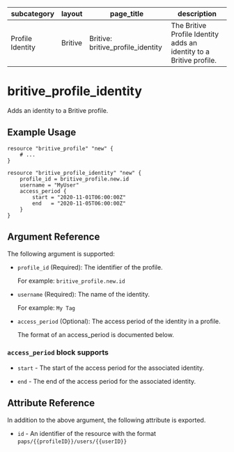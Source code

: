 | subcategory  | layout    | page_title                    | description                                            |
| ------------ | --------- | ----------------------------- | ------------------------------------------------------ |
| Profile Identity   | Britive   | Britive: britive_profile_identity   | The Britive Profile Identity adds an identity to a Britive profile. |

# britive\_profile\_identity

Adds an identity to a Britive profile.

## Example Usage

```hcl
resource "britive_profile" "new" {
    # ...
}

resource "britive_profile_identity" "new" {
    profile_id = britive_profile.new.id
    username = "MyUser"
    access_period {
        start = "2020-11-01T06:00:00Z"
        end   = "2020-11-05T06:00:00Z"
    }
}
```

## Argument Reference

The following argument is supported:

* `profile_id` (Required): The identifier of the profile.

  For example: `britive_profile.new.id`

* `username` (Required): The name of the identity.

  For example: `My Tag`

* `access_period` (Optional): The access period of the identity in a profile. 

  The format of an access_period is documented below.


### `access_period` block supports

* `start` - The start of the access period for the associated identity.

* `end` - The end of the access period for the associated identity.

## Attribute Reference

In addition to the above argument, the following attribute is exported.

* `id` - An identifier of the resource with the format `paps/{{profileID}}/users/{{userID}}`
